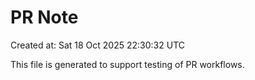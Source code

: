 # PR Note

Created at: Sat 18 Oct 2025 22:30:32 UTC

This file is generated to support testing of PR workflows.
